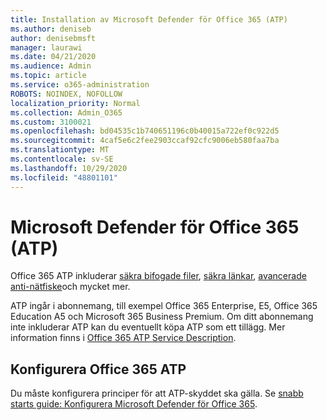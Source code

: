 ```yaml
---
title: Installation av Microsoft Defender för Office 365 (ATP)
ms.author: deniseb
author: denisebmsft
manager: laurawi
ms.date: 04/21/2020
ms.audience: Admin
ms.topic: article
ms.service: o365-administration
ROBOTS: NOINDEX, NOFOLLOW
localization_priority: Normal
ms.collection: Admin_O365
ms.custom: 3100021
ms.openlocfilehash: bd04535c1b740651196c0b40015a722ef0c922d5
ms.sourcegitcommit: 4caf5e6c2fee2903ccaf92cfc9006eb580faa7ba
ms.translationtype: MT
ms.contentlocale: sv-SE
ms.lasthandoff: 10/29/2020
ms.locfileid: "48801101"
---
```

# <a name="microsoft-defender-for-office-365-atp"></a>Microsoft Defender för Office 365 (ATP)

Office 365 ATP inkluderar [säkra bifogade filer](https://docs.microsoft.com/microsoft-365/security/office-365-security/atp-safe-attachments), [säkra länkar](https://docs.microsoft.com/microsoft-365/security/office-365-security/atp-safe-links), [avancerade anti-nätfiske](https://docs.microsoft.com/microsoft-365/security/office-365-security/atp-anti-phishing)och mycket mer. 

ATP ingår i abonnemang, till exempel Office 365 Enterprise, E5, Office 365 Education A5 och Microsoft 365 Business Premium. Om ditt abonnemang inte inkluderar ATP kan du eventuellt köpa ATP som ett tillägg. Mer information finns i [Office 365 ATP Service Description](https://docs.microsoft.com/office365/servicedescriptions/office-365-advanced-threat-protection-service-description).

## <a name="set-up-office-365-atp"></a>Konfigurera Office 365 ATP

Du måste konfigurera principer för att ATP-skyddet ska gälla. Se [snabb starts guide: Konfigurera Microsoft Defender för Office 365](https://docs.microsoft.com/office365/securitycompliance/checklist-atp-setup).

